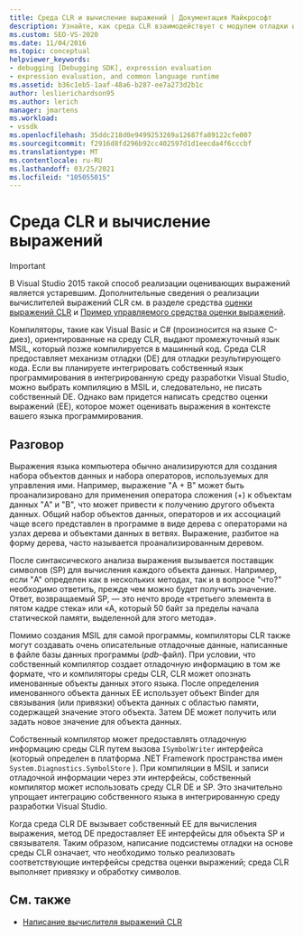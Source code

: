 ```yaml
---
title: Среда CLR и вычисление выражений | Документация Майкрософт
description: Узнайте, как среда CLR взаимодействует с модулем отладки и как интегрировать собственный язык программирования в интегрированную среду разработки Visual Studio.
ms.custom: SEO-VS-2020
ms.date: 11/04/2016
ms.topic: conceptual
helpviewer_keywords:
- debugging [Debugging SDK], expression evaluation
- expression evaluation, and common language runtime
ms.assetid: b36c1eb5-1aaf-48a6-b287-ee7a273d2b1c
author: leslierichardson95
ms.author: lerich
manager: jmartens
ms.workload:
- vssdk
ms.openlocfilehash: 35ddc218d0e9499253269a12687fa89122cfe007
ms.sourcegitcommit: f2916d8fd296b92cc402597d1d1eecda4f6cccbf
ms.translationtype: MT
ms.contentlocale: ru-RU
ms.lasthandoff: 03/25/2021
ms.locfileid: "105055015"
---
```

# <a name="common-language-runtime-and-expression-evaluation"></a>Среда CLR и вычисление выражений
> [!IMPORTANT]
> В Visual Studio 2015 такой способ реализации оценивающих выражений является устаревшим. Дополнительные сведения о реализации вычислителей выражений CLR см. в разделе средства [оценки выражений CLR](https://github.com/Microsoft/ConcordExtensibilitySamples/wiki/CLR-Expression-Evaluators) и [Пример управляемого средства оценки выражений](https://github.com/Microsoft/ConcordExtensibilitySamples/wiki/Managed-Expression-Evaluator-Sample).

 Компиляторы, такие как Visual Basic и C# (произносится на языке C-диез), ориентированные на среду CLR, выдают промежуточный язык MSIL, который позже компилируется в машинный код. Среда CLR предоставляет механизм отладки (DE) для отладки результирующего кода. Если вы планируете интегрировать собственный язык программирования в интегрированную среду разработки Visual Studio, можно выбрать компиляцию в MSIL и, следовательно, не писать собственный DE. Однако вам придется написать средство оценки выражений (EE), которое может оценивать выражения в контексте вашего языка программирования.

## <a name="discussion"></a>Разговор
 Выражения языка компьютера обычно анализируются для создания набора объектов данных и набора операторов, используемых для управления ими. Например, выражение "A + B" может быть проанализировано для применения оператора сложения (+) к объектам данных "A" и "B", что может привести к получению другого объекта данных. Общий набор объектов данных, операторов и их ассоциаций чаще всего представлен в программе в виде дерева с операторами на узлах дерева и объектами данных в ветвях. Выражение, разбитое на форму дерева, часто называется проанализированным деревом.

 После синтаксического анализа выражения вызывается поставщик символов (SP) для вычисления каждого объекта данных. Например, если "A" определен как в нескольких методах, так и в вопросе "что?" необходимо ответить, прежде чем можно будет получить значение. Ответ, возвращаемый SP, — это нечто вроде «третьего элемента в пятом кадре стека» или «A, который 50 байт за пределы начала статической памяти, выделенной для этого метода».

 Помимо создания MSIL для самой программы, компиляторы CLR также могут создавать очень описательные отладочные данные, написанные в файле базы данных программы (*pdb*-файл). При условии, что собственный компилятор создает отладочную информацию в том же формате, что и компиляторы среды CLR, CLR может опознать именованные объекты данных этого языка. После определения именованного объекта данных EE использует объект Binder для связывания (или привязки) объекта данных с областью памяти, содержащей значение этого объекта. Затем DE может получить или задать новое значение для объекта данных.

 Собственный компилятор может предоставлять отладочную информацию среды CLR путем вызова `ISymbolWriter` интерфейса (который определен в платформа .NET Framework пространства имен `System.Diagnostics.SymbolStore` ). При компиляции в MSIL и записи отладочной информации через эти интерфейсы, собственный компилятор может использовать среду CLR DE и SP. Это значительно упрощает интеграцию собственного языка в интегрированную среду разработки Visual Studio.

 Когда среда CLR DE вызывает собственный EE для вычисления выражения, метод DE предоставляет EE интерфейсы для объекта SP и связывателя. Таким образом, написание подсистемы отладки на основе среды CLR означает, что необходимо только реализовать соответствующие интерфейсы средства оценки выражений; среда CLR выполняет привязку и обработку символов.

## <a name="see-also"></a>См. также
- [Написание вычислителя выражений CLR](../../extensibility/debugger/writing-a-common-language-runtime-expression-evaluator.md)
